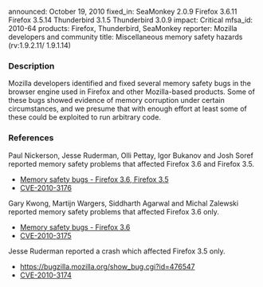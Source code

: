 announced: October 19, 2010
fixed_in: SeaMonkey 2.0.9
          Firefox 3.6.11
          Firefox 3.5.14
          Thunderbird 3.1.5
          Thunderbird 3.0.9
impact: Critical
mfsa_id: 2010-64
products: Firefox, Thunderbird, SeaMonkey
reporter: Mozilla developers and community
title: Miscellaneous memory safety hazards (rv:1.9.2.11/ 1.9.1.14)

<h3>Description</h3>

<p>Mozilla developers identified and fixed several memory safety bugs
in the browser engine used in Firefox and other Mozilla-based
products. Some of these bugs showed evidence of memory corruption
under certain circumstances, and we presume that with enough effort at
least some of these could be exploited to run arbitrary code.</p>

<h3>References</h3>

<p>Paul Nickerson, Jesse Ruderman, Olli Pettay, Igor Bukanov and Josh
Soref reported memory safety problems that affected Firefox 3.6 and
Firefox 3.5.</p>
<ul>
  <li><a href="https://bugzilla.mozilla.org/buglist.cgi?bug_id=509075,559344,566141,568073,568303,580151,583957,594760">Memory safety bugs - Firefox 3.6, Firefox 3.5</a></li>
  <li><a class="ex-ref" href="http://cve.mitre.org/cgi-bin/cvename.cgi?name=CVE-2010-3176">CVE-2010-3176</a></li>
</ul>

<p>Gary Kwong, Martijn Wargers, Siddharth Agarwal and Michal Zalewski
reported memory safety problems that affected Firefox 3.6 only.</p>
<ul>
  <li><a href="https://bugzilla.mozilla.org/buglist.cgi?bug_id=554670,590291,590116">Memory safety bugs - Firefox 3.6</a></li>
  <li><a class="ex-ref" href="http://cve.mitre.org/cgi-bin/cvename.cgi?name=CVE-2010-3175">CVE-2010-3175</a></li>
</ul>

<p>Jesse Ruderman reported a crash which affected Firefox 3.5 only.</p>
<ul>
  <li><a href="https://bugzilla.mozilla.org/show_bug.cgi?id=476547">https://bugzilla.mozilla.org/show_bug.cgi?id=476547</a></li>
  <li><a class="ex-ref" href="http://cve.mitre.org/cgi-bin/cvename.cgi?name=CVE-2010-3174">CVE-2010-3174</a></li>
</ul>




